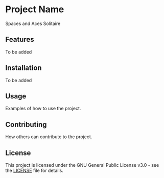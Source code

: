 # Project Name

Spaces and Aces Solitaire

## Features

To be added

## Installation

To be added

## Usage

Examples of how to use the project.

## Contributing

How others can contribute to the project.

## License

This project is licensed under the GNU General Public License v3.0 - see the [LICENSE](LICENSE.TXT) file for details.
